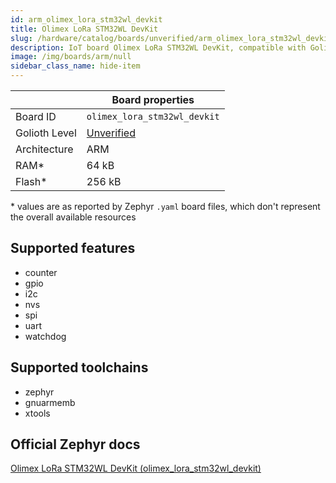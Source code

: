 ```yaml
---
id: arm_olimex_lora_stm32wl_devkit
title: Olimex LoRa STM32WL DevKit
slug: /hardware/catalog/boards/unverified/arm_olimex_lora_stm32wl_devkit
description: IoT board Olimex LoRa STM32WL DevKit, compatible with Golioth at unverified level.
image: /img/boards/arm/null
sidebar_class_name: hide-item
---
```


[//]: # (This is an auto-generated file, do not edit! Changes to it will be lost upon re-generation)



|                | Board properties     |
| -------------  | -------------------- |
| Board ID       | `olimex_lora_stm32wl_devkit` |
| Golioth Level  | [Unverified](/hardware#unverified-boards) |
| Architecture   | ARM |
| RAM*           | 64 kB |
| Flash*         | 256 kB |

\* values are as reported by Zephyr `.yaml` board files, which don't represent the overall available resources



## Supported features

* counter
* gpio
* i2c
* nvs
* spi
* uart
* watchdog

## Supported toolchains

* zephyr
* gnuarmemb
* xtools

## Official Zephyr docs

[Olimex LoRa STM32WL DevKit (olimex_lora_stm32wl_devkit)](https://docs.zephyrproject.org/latest/boards/arm/olimex_lora_stm32wl_devkit/doc/index.html)
